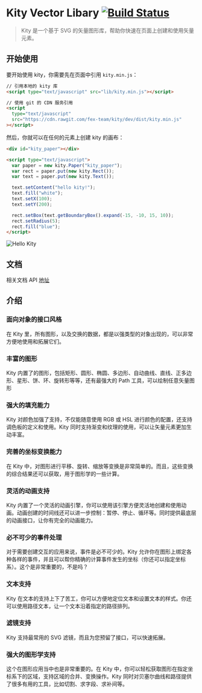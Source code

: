 # Kity Vector Libary [![Build Status](https://travis-ci.org/fex-team/kity.svg?branch=dev)](https://travis-ci.org/fex-team/kity)

> Kity 是一个基于 SVG 的矢量图形库，帮助你快速在页面上创建和使用矢量元素。

## 开始使用

要开始使用 kity，你需要先在页面中引用 `kity.min.js`：

```html
// 引用本地的 kity 库
<script type="text/javascript" src="lib/kity.min.js"></script>

// 使用 git 的 CDN 服务引用
<script
  type="text/javascript"
  src="https://cdn.rawgit.com/fex-team/kity/dev/dist/kity.min.js"
></script>
```

然后，你就可以在任何的元素上创建 kity 的画布：

```html
<div id="kity_paper"></div>

<script type="text/javascript">
  var paper = new kity.Paper("kity_paper");
  var rect = paper.put(new kity.Rect());
  var text = paper.put(new kity.Text());

  text.setContent("hello kity!");
  text.fill("white");
  text.setX(100);
  text.setY(200);

  rect.setBox(text.getBoundaryBox().expand(-15, -10, 15, 10));
  rect.setRadius(5);
  rect.fill("blue");
</script>
```

![Hello Kity](doc/images/hello-kity.png)

## 文档

相关文档 API [地址](https://yangtao2o.github.io/kity-svg/)

## 介绍

### 面向对象的接口风格

在 Kity 里，所有图形，以及交换的数据，都是以强类型的对象出现的，可以非常方便地使用和拓展它们。

### 丰富的图形

Kity 内置了的图形，包括矩形、圆形、椭圆、多边形、自动曲线、直线、正多边形、星形、饼、环、旋转形等等，还有最强大的 Path 工具，可以绘制任意矢量图形

### 强大的填充能力

Kity 对颜色加强了支持，不仅能随意使用 RGB 或 HSL 进行颜色的配置，还支持调色板的定义和使用。Kity 同时支持渐变和纹理的使用，可以让矢量元素更加生动丰富。

### 完善的坐标变换能力

在 Kity 中，对图形进行平移、旋转、缩放等变换是非常简单的。而且，这些变换的综合结果还可以获取，用于图形学的一些计算。

### 灵活的动画支持

Kity 内置了一个灵活的动画引擎，你可以使用该引擎方便灵活地创建和使用动画。动画创建的时间线还可以进一步控制：暂停、停止、循环等。同时提供最底层的动画接口，让你有完全的动画能力。

### 必不可少的事件处理

对于需要创建交互的应用来说，事件是必不可少的。Kity 允许你在图形上绑定各种各样的事件，并且可以帮你精确的计算事件发生的坐标（你还可以指定坐标系）。这个是非常重要的，不是吗？

### 文本支持

Kity 在文本的支持上下了苦工，你可以方便地定位文本和设置文本的样式。你还可以使用路径文本，让一个文本沿着指定的路径排列。

### 滤镜支持

Kity 支持最常用的 SVG 滤镜，而且为您预留了接口，可以快速拓展。

### 强大的图形学支持

这个在图形应用当中也是非常重要的。在 Kity 中，你可以轻松获取图形在指定坐标系下的区域，支持区域的合并、变换操作。Kity 同时对贝塞尔曲线和路径提供了很多有用的工具，比如切割、求字段、求补间等。
